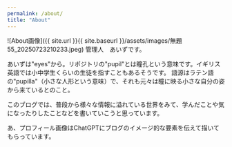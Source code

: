 ```yaml
---
permalink: /about/
title: "About"
---
```


![About画像]({{ site.url }}{{ site.baseurl }}/assets/images/無題55_20250723210233.jpeg)
管理人　あいずです。

あいずは"eyes"から。リポジトリの"pupil"とは瞳孔という意味です。イギリス英語では小中学生くらいの生徒を指すこともあるそうです。
語源はラテン語の"pupilla"（小さな人形という意味）で、それも元々は瞳に映る小さな自分の姿から来ているとのこと。

このブログでは、普段から様々な情報に溢れている世界をみて、学んだことや気になったりしたことなどを書いていこうと思っています。

あ、プロフィール画像はChatGPTにブログのイメージ的な要素を伝えて描いてもらっています。